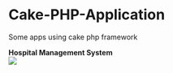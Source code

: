 # Cake-PHP-Application
Some apps using cake php framework

<strong>Hospital Management System</strong></br>
<img src="http://image.prntscr.com/image/20726bde0b934caca6c1b4512b09832a.png"/>
